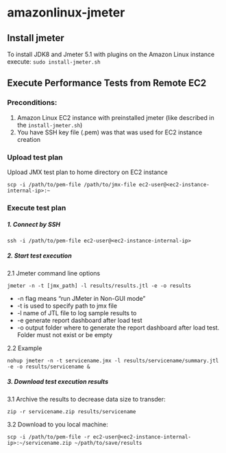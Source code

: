 # amazonlinux-jmeter

## Install jmeter

To install JDK8 and Jmeter 5.1 with plugins on the Amazon Linux instance execute: `sudo install-jmeter.sh`

## Execute Performance Tests from Remote EC2

### Preconditions:
1. Amazon Linux EC2 instance with preinstalled jmeter (like described in the `install-jmeter.sh`)
2. You have SSH key file (.pem) was that was used for EC2 instance creation

### Upload test plan

Upload JMX test plan to home directory on EC2 instance

`scp -i /path/to/pem-file /path/to/jmx-file ec2-user@<ec2-instance-internal-ip>:~` 

### Execute test plan

##### 1. Connect by SSH

`ssh -i /path/to/pem-file ec2-user@<ec2-instance-internal-ip>`

##### 2. Start test execution

2.1 Jmeter command line options

`jmeter -n -t [jmx_path] -l results/results.jtl -e -o results`

* -n flag means “run JMeter in Non-GUI mode”
* -t is used to specify path to jmx file
* -l name of JTL file to log sample results to
* -e generate report dashboard after load test
* -o output folder where to generate the report dashboard after load test. Folder must not exist or be empty

2.2  Example

`nohup jmeter -n -t servicename.jmx -l results/servicename/summary.jtl -e -o results/servicename &`

##### 3. Download test execution results

3.1 Archive the results to decrease data size to transder:

`zip -r servicename.zip results/servicename`

3.2 Download to you local machine:

`scp -i /path/to/pem-file -r ec2-user@<ec2-instance-internal-ip>:~/servicename.zip ~/path/to/save/results`
